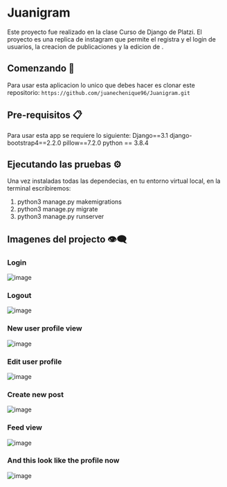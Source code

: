 # Juanigram

Este proyecto fue realizado en la clase Curso de Django de Platzi. El proyecto es una replica de instagram que permite el registra y el login de usuarios, la creacion de publicaciones y la edicion de .

## Comenzando 🚀

Para usar esta aplicacion lo unico que debes hacer es clonar este repositorio:
`https://github.com/juanechenique96/Juanigram.git`

## Pre-requisitos 📋

Para usar esta app se requiere lo siguiente:
Django==3.1
django-bootstrap4==2.2.0
pillow==7.2.0
python == 3.8.4

## Ejecutando las pruebas ⚙️

Una vez instaladas todas las dependecias, en tu entorno virtual local, en la terminal escribiremos:

1. python3 manage.py makemigrations
2. python3 manage.py migrate
3. python3 manage.py runserver

## Imagenes del projecto 👁‍🗨
### Login
![image](https://user-images.githubusercontent.com/57737409/90283799-361aed00-de47-11ea-9d87-d4b43f696c4f.png)
### Logout
![image](https://user-images.githubusercontent.com/57737409/90283876-5ba7f680-de47-11ea-83ff-346a87abf247.png)
### New user profile view
![image](https://user-images.githubusercontent.com/57737409/90284877-1ab0e180-de49-11ea-9ca0-763db600b279.png)
### Edit user profile
![image](https://user-images.githubusercontent.com/57737409/90285718-cad31a00-de4a-11ea-97e7-37c0234d1568.png)
### Create new post
![image](https://user-images.githubusercontent.com/57737409/90286006-50ef6080-de4b-11ea-9874-5dd1d6593954.png)
### Feed view
![image](https://user-images.githubusercontent.com/57737409/90286056-6cf30200-de4b-11ea-8452-1728c03c9987.png)
### And this look like the profile now
![image](https://user-images.githubusercontent.com/57737409/90286143-a297eb00-de4b-11ea-9ba7-2fdafcf0792e.png)
